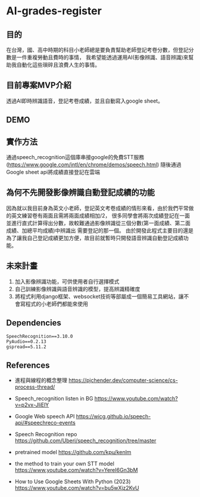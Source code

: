 # AI-grades-register

## 目的
在台灣，國、高中時期的科目小老師總是要負責幫助老師登記考卷分數，但登記分數是一件重複勞動且費時的事情，
我希望能透過運用AI(影像辨識、語音辨識)來幫助我自動化這些瑣碎且浪費人生的事情。

## 目前專案MVP介紹
透過AI即時辨識語音，登記考卷成績，並且自動寫入google sheet。

## DEMO


## 實作方法
通過speech_recognition這個庫串接google的免費STT服務(https://www.google.com/intl/en/chrome/demos/speech.html)
隨後通過 Google sheet api將成績直接登記在雲端


## 為何不先開發影像辨識自動登記成績的功能
因為就以我目前身為英文小老師，登記英文考卷成績的情形來看，由於我們平常做的英文練習卷有兩面且需將兩面成績相加/2，
很多同學會將兩次成績登記在一面並進行直式計算得出分數，故較難通過影像辨識從三個分數(第一面成績、第二面成績、加總平均成績)中辨識出
需要登記的那一個。
由於開發此程式主要目的還是為了讓我自己登記成績更加方便，故目前就暫時只開發語音辨識自動登記成績功能。


## 未來計畫
1. 加入影像辨識功能，可供使用者自行選擇模式
2. 自己訓練影像辨識與語音辨識的模型，提高辨識精確度
3. 將程式利用django框架、websocket技術等部屬成一個簡易工具網站，讓不會寫程式的小老師們都能來使用


## Dependencies
```
SpeechRecognition==3.10.0
PyAudio==0.2.13
gspread==5.11.2
```

## References
- 進程與線程的概念整理
https://pjchender.dev/computer-science/cs-process-thread/

- Speech_recognition listen in BG
https://www.youtube.com/watch?v=p2vx-JliElY

- Google Web speech API
https://wicg.github.io/speech-api/#speechreco-events

- Speech Recognition repo
https://github.com/Uberi/speech_recognition/tree/master

- pretrained model
https://github.com/kpu/kenlm

- the method to train your own STT model
https://www.youtube.com/watch?v=YereI6Gn3bM

- How to Use Google Sheets With Python (2023)
https://www.youtube.com/watch?v=bu5wXjz2KvU